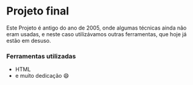 # Projeto final

Este Projeto é antigo do ano de 2005, onde algumas técnicas ainda não eram usadas, e neste caso utilizávamos outras ferramentas, que hoje já estão em desuso.

### Ferramentas utilizadas

- HTML
- e muito dedicação :smile: